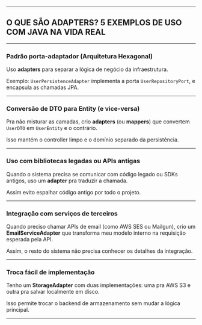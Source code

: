 
---

## O QUE SÃO ADAPTERS? 5 EXEMPLOS DE USO COM JAVA NA VIDA REAL

---

### Padrão porta-adaptador (Arquitetura Hexagonal)

Uso **adapters** para separar a lógica de negócio da infraestrutura.

Exemplo: `UserPersistenceAdapter` implementa a porta `UserRepositoryPort`, e encapsula as chamadas JPA.

---

### Conversão de DTO para Entity (e vice-versa)

Pra não misturar as camadas, crio **adapters** (ou **mappers**) que convertem `UserDTO` em `UserEntity` e o contrário.

Isso mantém o controller limpo e o domínio separado da persistência.

---

### Uso com bibliotecas legadas ou APIs antigas

Quando o sistema precisa se comunicar com código legado ou SDKs antigos, uso um **adapter** pra traduzir a chamada.

Assim evito espalhar código antigo por todo o projeto.

---

### Integração com serviços de terceiros

Quando preciso chamar APIs de email (como AWS SES ou Mailgun), crio um **EmailServiceAdapter** que transforma meu modelo interno na requisição esperada pela API.

Assim, o resto do sistema não precisa conhecer os detalhes da integração.

---

### Troca fácil de implementação

Tenho um **StorageAdapter** com duas implementações: uma pra AWS S3 e outra pra salvar localmente em disco.

Isso permite trocar o backend de armazenamento sem mudar a lógica principal.

---
